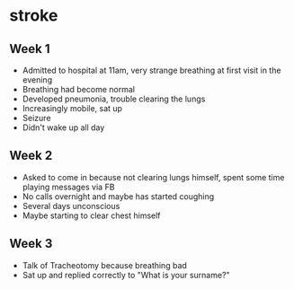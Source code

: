 # stroke

## Week 1
- Admitted to hospital at 11am, very strange breathing at first visit in the evening
- Breathing had become normal
- Developed pneumonia, trouble clearing the lungs
- Increasingly mobile, sat up
- Seizure
- Didn't wake up all day

## Week 2
- Asked to come in because not clearing lungs himself, spent some time playing messages via FB
- No calls overnight and maybe has started coughing
- Several days unconscious
- Maybe starting to clear chest himself

## Week 3
- Talk of Tracheotomy because breathing bad
- Sat up and replied correctly to "What is your surname?"

